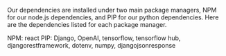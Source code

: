 Our dependencies are installed under two main package managers, NPM for our node.js dependencies, and PIP for our python dependencies. Here are the dependencies listed for each package manager. 

NPM: react
PIP: Django, OpenAI, tensorflow, tensorflow hub, djangorestframework, dotenv, numpy, djangojsonresponse

